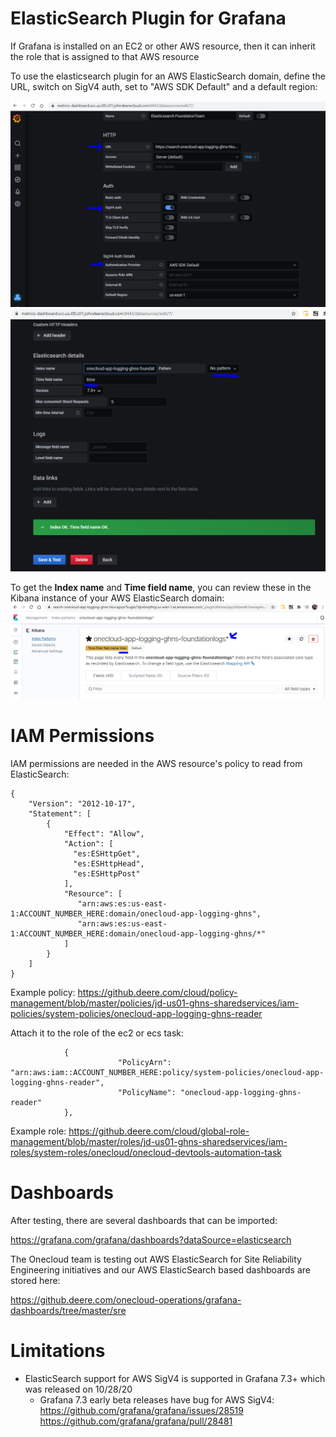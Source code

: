 # ElasticSearch Plugin for Grafana

If Grafana is installed on an EC2 or other AWS resource, then it can inherit the role that is assigned to that AWS resource

To use the elasticsearch plugin for an AWS ElasticSearch domain, define the URL, switch on SigV4 auth, set to "AWS SDK Default" and a default region:

![Grafana Graph](../img/grafana-elasticsearch1.png)
![Grafana Graph](../img/grafana-elasticsearch3.png)

To get the <b>Index name</b> and <b>Time field name</b>, you can review these in the Kibana instance of your AWS ElasticSearch domain:
![Grafana Graph](../img/grafana-elasticsearch2.png)

# IAM Permissions

IAM permissions are needed in the AWS resource's policy to read from ElasticSearch:

```
{
    "Version": "2012-10-17",
    "Statement": [
        {
            "Effect": "Allow",
            "Action": [
              "es:ESHttpGet",
              "es:ESHttpHead",
	          "es:ESHttpPost"
            ],
            "Resource": [
               "arn:aws:es:us-east-1:ACCOUNT_NUMBER_HERE:domain/onecloud-app-logging-ghns",
               "arn:aws:es:us-east-1:ACCOUNT_NUMBER_HERE:domain/onecloud-app-logging-ghns/*"
            ]
        }
    ]
}
```

Example policy: https://github.deere.com/cloud/policy-management/blob/master/policies/jd-us01-ghns-sharedservices/iam-policies/system-policies/onecloud-app-logging-ghns-reader

Attach it to the role of the ec2 or ecs task:
```
	        {
                        "PolicyArn": "arn:aws:iam::ACCOUNT_NUMBER_HERE:policy/system-policies/onecloud-app-logging-ghns-reader",
                        "PolicyName": "onecloud-app-logging-ghns-reader"
            },
```

Example role: https://github.deere.com/cloud/global-role-management/blob/master/roles/jd-us01-ghns-sharedservices/iam-roles/system-roles/onecloud/onecloud-devtools-automation-task

# Dashboards

After testing, there are several dashboards that can be imported:

https://grafana.com/grafana/dashboards?dataSource=elasticsearch

The Onecloud team is testing out AWS ElasticSearch for Site Reliability Engineering initiatives and our AWS ElasticSearch based dashboards are stored here:

https://github.deere.com/onecloud-operations/grafana-dashboards/tree/master/sre

# Limitations

* ElasticSearch support for AWS SigV4 is supported in Grafana 7.3+ which was released on 10/28/20
    * Grafana 7.3 early beta releases have bug for AWS SigV4:
      https://github.com/grafana/grafana/issues/28519
      https://github.com/grafana/grafana/pull/28481
